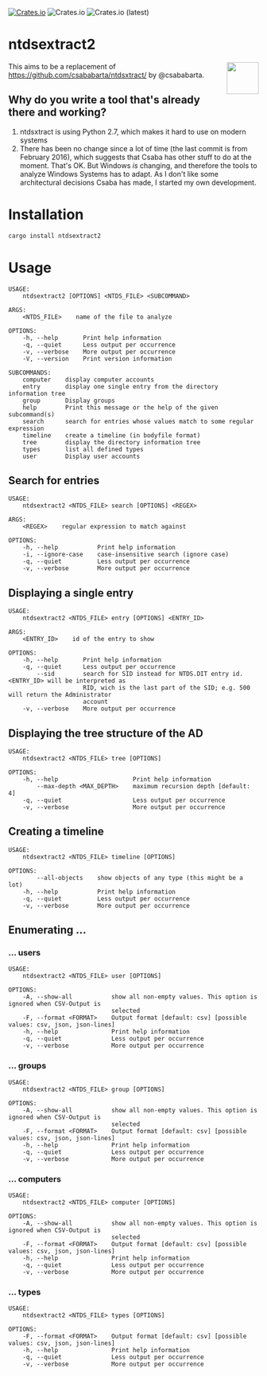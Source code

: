 [![Crates.io](https://img.shields.io/crates/v/ntdsextract2)](https://crates.io/crates/ntdsextract2)
![Crates.io](https://img.shields.io/crates/l/ntdsextract2)
![Crates.io (latest)](https://img.shields.io/crates/dv/ntdsextract2)

# ntdsextract2

<img align="right" width="64px" src="hhttps://github.com/janstarke/ntdsextract2/blob/b6448f8efea6dee6fe649b128861392f25277e44/doc/images/ntdsextract2.jpeg">

This aims to be a replacement of <https://github.com/csababarta/ntdsxtract/> by @csababarta.

## Why do you write a tool that's already there and working?

1. ntdsxtract is using Python 2.7, which makes it hard to use on modern systems
1. There has been no change since a lot of time (the last commit is from February 2016), which suggests that Csaba has other stuff to do at the moment. That's OK. But Windows *is* changing, and therefore the tools to analyze Windows Systems has to adapt. As I don't like some architectural decisions Csaba has made, I started my own development.

# Installation

```bash
cargo install ntdsextract2
```

# Usage
```
USAGE:
    ntdsextract2 [OPTIONS] <NTDS_FILE> <SUBCOMMAND>

ARGS:
    <NTDS_FILE>    name of the file to analyze

OPTIONS:
    -h, --help       Print help information
    -q, --quiet      Less output per occurrence
    -v, --verbose    More output per occurrence
    -V, --version    Print version information

SUBCOMMANDS:
    computer    display computer accounts
    entry       display one single entry from the directory information tree
    group       Display groups
    help        Print this message or the help of the given subcommand(s)
    search      search for entries whose values match to some regular expression
    timeline    create a timeline (in bodyfile format)
    tree        display the directory information tree
    types       list all defined types
    user        Display user accounts

```

## Search for entries

```
USAGE:
    ntdsextract2 <NTDS_FILE> search [OPTIONS] <REGEX>

ARGS:
    <REGEX>    regular expression to match against

OPTIONS:
    -h, --help           Print help information
    -i, --ignore-case    case-insensitive search (ignore case)
    -q, --quiet          Less output per occurrence
    -v, --verbose        More output per occurrence
```

## Displaying a single entry

```
USAGE:
    ntdsextract2 <NTDS_FILE> entry [OPTIONS] <ENTRY_ID>

ARGS:
    <ENTRY_ID>    id of the entry to show

OPTIONS:
    -h, --help       Print help information
    -q, --quiet      Less output per occurrence
        --sid        search for SID instead for NTDS.DIT entry id. <ENTRY_ID> will be interpreted as
                     RID, wich is the last part of the SID; e.g. 500 will return the Administrator
                     account
    -v, --verbose    More output per occurrence
```

## Displaying the tree structure of the AD

```
USAGE:
    ntdsextract2 <NTDS_FILE> tree [OPTIONS]

OPTIONS:
    -h, --help                     Print help information
        --max-depth <MAX_DEPTH>    maximum recursion depth [default: 4]
    -q, --quiet                    Less output per occurrence
    -v, --verbose                  More output per occurrence
```

## Creating a timeline

```
USAGE:
    ntdsextract2 <NTDS_FILE> timeline [OPTIONS]

OPTIONS:
        --all-objects    show objects of any type (this might be a lot)
    -h, --help           Print help information
    -q, --quiet          Less output per occurrence
    -v, --verbose        More output per occurrence
```

## Enumerating ...

### ... users

```
USAGE:
    ntdsextract2 <NTDS_FILE> user [OPTIONS]

OPTIONS:
    -A, --show-all           show all non-empty values. This option is ignored when CSV-Output is
                             selected
    -F, --format <FORMAT>    Output format [default: csv] [possible values: csv, json, json-lines]
    -h, --help               Print help information
    -q, --quiet              Less output per occurrence
    -v, --verbose            More output per occurrence
```

### ... groups

```
USAGE:
    ntdsextract2 <NTDS_FILE> group [OPTIONS]

OPTIONS:
    -A, --show-all           show all non-empty values. This option is ignored when CSV-Output is
                             selected
    -F, --format <FORMAT>    Output format [default: csv] [possible values: csv, json, json-lines]
    -h, --help               Print help information
    -q, --quiet              Less output per occurrence
    -v, --verbose            More output per occurrence
```

### ... computers

```
USAGE:
    ntdsextract2 <NTDS_FILE> computer [OPTIONS]

OPTIONS:
    -A, --show-all           show all non-empty values. This option is ignored when CSV-Output is
                             selected
    -F, --format <FORMAT>    Output format [default: csv] [possible values: csv, json, json-lines]
    -h, --help               Print help information
    -q, --quiet              Less output per occurrence
    -v, --verbose            More output per occurrence
```

### ... types

```
USAGE:
    ntdsextract2 <NTDS_FILE> types [OPTIONS]

OPTIONS:
    -F, --format <FORMAT>    Output format [default: csv] [possible values: csv, json, json-lines]
    -h, --help               Print help information
    -q, --quiet              Less output per occurrence
    -v, --verbose            More output per occurrence
```